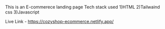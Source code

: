 This is an E-commerece landing page 
Tech stack used
1)HTML
2)Tailwaind css
3)Javascript

Live Link - https://cozyshop-ecommerce.netlify.app/
